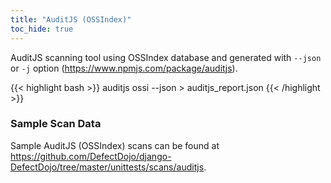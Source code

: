 ```yaml
---
title: "AuditJS (OSSIndex)"
toc_hide: true
---
```

AuditJS scanning tool using OSSIndex database and generated with `--json` or `-j` option (<https://www.npmjs.com/package/auditjs>).

{{< highlight bash >}}
auditjs ossi --json > auditjs_report.json
{{< /highlight >}}

### Sample Scan Data
Sample AuditJS (OSSIndex) scans can be found at https://github.com/DefectDojo/django-DefectDojo/tree/master/unittests/scans/auditjs.